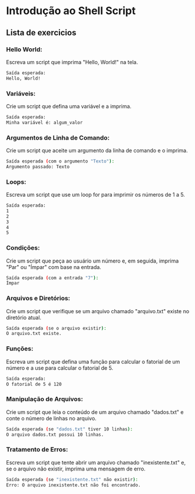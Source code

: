 # Introdução ao Shell Script

## Lista de exercicios

### Hello World:
Escreva um script que imprima "Hello, World!" na tela.
```bash
Saída esperada:
Hello, World!
```

### Variáveis:
Crie um script que defina uma variável e a imprima.
```bash
Saída esperada:
Minha variável é: algum_valor
```

### Argumentos de Linha de Comando:
Crie um script que aceite um argumento da linha de comando e o imprima.
```bash
Saída esperada (com o argumento "Texto"):
Argumento passado: Texto
```

### Loops:
Escreva um script que use um loop for para imprimir os números de 1 a 5.
```bash
Saída esperada:
1
2
3
4
5
```

### Condições:
Crie um script que peça ao usuário um número e, em seguida, imprima "Par" ou "Ímpar" com base na entrada.
```bash
Saída esperada (com a entrada "7"):
Ímpar
```

### Arquivos e Diretórios:
Crie um script que verifique se um arquivo chamado "arquivo.txt" existe no diretório atual.
```bash
Saída esperada (se o arquivo existir):
O arquivo.txt existe.
```

### Funções:
Escreva um script que defina uma função para calcular o fatorial de um número e a use para calcular o fatorial de 5.
```bash
Saída esperada:
O fatorial de 5 é 120
```

### Manipulação de Arquivos:
Crie um script que leia o conteúdo de um arquivo chamado "dados.txt" e conte o número de linhas no arquivo.
```bash
Saída esperada (se "dados.txt" tiver 10 linhas):
O arquivo dados.txt possui 10 linhas.
```

### Tratamento de Erros:
Escreva um script que tente abrir um arquivo chamado "inexistente.txt" e, se o arquivo não existir, imprima uma mensagem de erro.
```bash
Saída esperada (se "inexistente.txt" não existir):
Erro: O arquivo inexistente.txt não foi encontrado.
```
